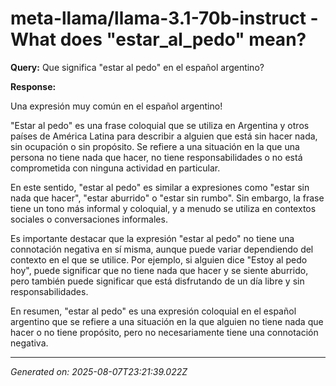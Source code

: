 # meta-llama/llama-3.1-70b-instruct - What does "estar_al_pedo" mean?

**Query:** Que significa "estar al pedo" en el español argentino?



**Response:**

Una expresión muy común en el español argentino!

"Estar al pedo" es una frase coloquial que se utiliza en Argentina y otros países de América Latina para describir a alguien que está sin hacer nada, sin ocupación o sin propósito. Se refiere a una situación en la que una persona no tiene nada que hacer, no tiene responsabilidades o no está comprometida con ninguna actividad en particular.

En este sentido, "estar al pedo" es similar a expresiones como "estar sin nada que hacer", "estar aburrido" o "estar sin rumbo". Sin embargo, la frase tiene un tono más informal y coloquial, y a menudo se utiliza en contextos sociales o conversaciones informales.

Es importante destacar que la expresión "estar al pedo" no tiene una connotación negativa en sí misma, aunque puede variar dependiendo del contexto en el que se utilice. Por ejemplo, si alguien dice "Estoy al pedo hoy", puede significar que no tiene nada que hacer y se siente aburrido, pero también puede significar que está disfrutando de un día libre y sin responsabilidades.

En resumen, "estar al pedo" es una expresión coloquial en el español argentino que se refiere a una situación en la que alguien no tiene nada que hacer o no tiene propósito, pero no necesariamente tiene una connotación negativa.

---
*Generated on: 2025-08-07T23:21:39.022Z*
